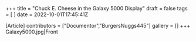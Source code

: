 +++
title = "Chuck E. Cheese in the Galaxy 5000 Display"
draft = false
tags = [ ]
date = 2022-10-01T17:45:41Z

[Article]
contributors = ["Documentor","BurgersNuggs445"]
gallery = []
+++
<gallery>
Galaxy5000.jpg|Front
</gallery>